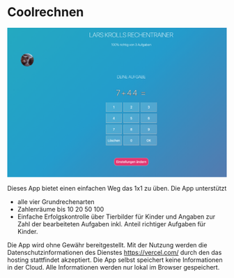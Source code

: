 # Coolrechnen 

![Screenshot](app_screenshot.png)

Dieses App bietet einen einfachen Weg das 1x1 zu üben. Die App unterstützt 
- alle vier Grundrechenarten 
- Zahlenräume bis
  10
  20
  50
  100
- Einfache Erfolgskontrolle über Tierbilder für Kinder und Angaben zur Zahl der bearbeiteten Aufgaben inkl. Anteil richtiger Aufgaben für Kinder. 

Die App wird ohne Gewähr bereitgestellt. Mit der Nutzung werden die Datenschutzinformationen des Dienstes https://vercel.com/ durch den das hosting stattfindet akzeptiert. Die App selbst speichert keine Informationen in der Cloud. Alle Informationen werden nur lokal im Browser gespeichert.


